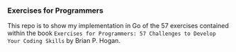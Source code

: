 ### Exercises for Programmers

This repo is to show my implementation in Go of the 57 exercises contained within the book `Exercises for Programmers: 57 Challenges to Develop Your Coding Skills` by Brian P. Hogan.
